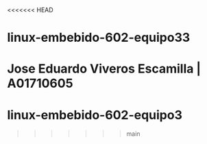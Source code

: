 <<<<<<< HEAD
# linux-embebido-602-equipo33

Jose Eduardo Viveros Escamilla | A01710605
=======
# linux-embebido-602-equipo3
>>>>>>> main
